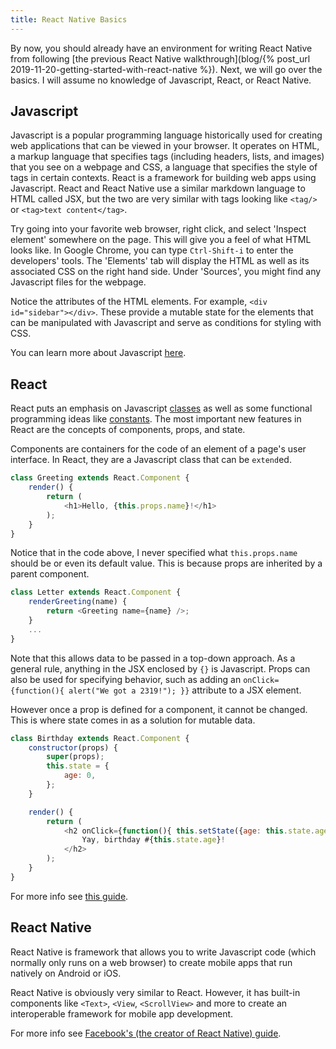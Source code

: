 ```yaml
---
title: React Native Basics
---
```


By now, you should already have an environment for writing React Native from following [the previous React Native walkthrough](blog/{% post_url 2019-11-20-getting-started-with-react-native %}). Next, we will go over the basics. I will assume no knowledge of Javascript, React, or React Native.

## Javascript

Javascript is a popular programming language historically used for creating web applications that can be viewed in your browser. It operates on HTML, a markup language that specifies tags (including headers, lists, and images) that you see on a webpage and CSS, a language that specifies the style of tags in certain contexts. React is a framework for building web apps using Javascript. React and React Native use a similar markdown language to HTML called JSX, but the two are very similar with tags looking like ``<tag/>`` or ``<tag>text content</tag>``. 

Try going into your favorite web browser, right click, and select 'Inspect element' somewhere on the page. This will give you a feel of what HTML looks like. In Google Chrome, you can type ``Ctrl-Shift-i`` to enter the developers' tools. The 'Elements' tab will display the HTML as well as its associated CSS on the right hand side. Under 'Sources', you might find any Javascript files for the webpage.

Notice the attributes of the HTML elements. For example, ``<div id="sidebar"></div>``. These provide a mutable state for the elements that can be manipulated with Javascript and serve as conditions for styling with CSS.

You can learn more about Javascript [here](https://developer.mozilla.org/en-US/docs/Web/JavaScript/A_re-introduction_to_JavaScript).

## React

React puts an emphasis on Javascript [classes](https://developer.mozilla.org/en-US/docs/Web/JavaScript/Reference/Classes) as well as some functional programming ideas like [constants](https://developer.mozilla.org/en-US/docs/Web/JavaScript/Reference/Statements/const). The most important new features in React are the concepts of components, props, and state. 

Components are containers for the code of an element of a page's user interface. In React, they are a Javascript class that can be ``extend``ed.

```javascript
class Greeting extends React.Component {
	render() {
		return (
			<h1>Hello, {this.props.name}!</h1>
		);
	}
}
```

Notice that in the code above, I never specified what ``this.props.name`` should be or even its default value. This is because props are inherited by a parent component.

```javascript
class Letter extends React.Component {
	renderGreeting(name) {
		return <Greeting name={name} />;
	}
	...
}
```

Note that this allows data to be passed in a top-down approach. As a general rule, anything in the JSX enclosed by ``{}`` is Javascript. Props can also be used for specifying behavior, such as adding an ``onClick={function(){ alert("We got a 2319!"); }}`` attribute to a JSX element.

However once a prop is defined for a component, it cannot be changed. This is where state comes in as a solution for mutable data.

```javascript
class Birthday extends React.Component {
	constructor(props) {
		super(props);
		this.state = {
			age: 0,
		};
	}

	render() {
		return (
			<h2 onClick={function(){ this.setState({age: this.state.age+1}) }}>
				Yay, birthday #{this.state.age}!
			</h2>
		);
	}
}
```

For more info see [this guide](https://reactjs.org/tutorial/tutorial.html).

## React Native

React Native is framework that allows you to write Javascript code (which normally only runs on a web browser) to create mobile apps that run natively on Android or iOS.

React Native is obviously very similar to React. However, it has built-in components like ``<Text>``, ``<View``, ``<ScrollView>`` and more to create an interoperable framework for mobile app development.

For more info see [Facebook's (the creator of React Native) guide](https://facebook.github.io/react-native/docs/getting-started).
